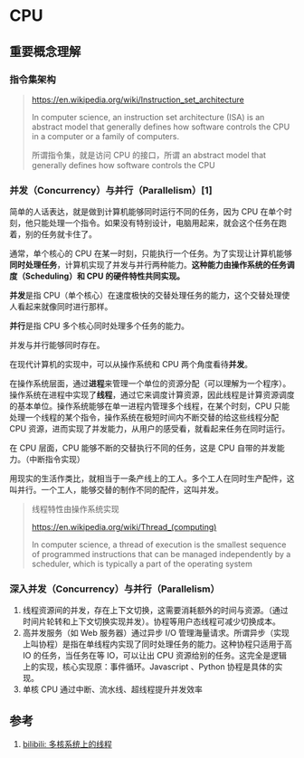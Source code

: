 # CPU


## 重要概念理解

### 指令集架构

> https://en.wikipedia.org/wiki/Instruction_set_architecture
>
> In computer science, an instruction set architecture (ISA) is an abstract model that generally defines how software controls the CPU in a computer or a family of computers.
>
> 所谓指令集，就是访问 CPU 的接口，所谓 an abstract model that generally defines how software controls the CPU


### 并发（Concurrency）与并行（Parallelism）[1]

简单的人话表达，就是做到计算机能够同时运行不同的任务，因为 CPU 在单个时刻，他只能处理一个指令。如果没有特别设计，电脑用起来，就会这个任务在跑着，别的任务就卡住了。

通常，单个核心的 CPU 在某一时刻，只能执行一个任务。为了实现让计算机能够**同时处理任务**，计算机实现了并发与并行两种能力。**这种能力由操作系统的任务调度（Scheduling）和 CPU 的硬件特性共同实现。**

**并发**是指 CPU（单个核心）在速度极快的交替处理任务的能力，这个交替处理使人看起来就像同时进行那样。 

**并行**是指 CPU 多个核心同时处理多个任务的能力。

并发与并行能够同时存在。

在现代计算机的实现中，可以从操作系统和 CPU 两个角度看待**并发**。

在操作系统层面，通过**进程**来管理一个单位的资源分配（可以理解为一个程序）。操作系统在进程中实现了**线程**，通过它来调度计算资源，因此线程是计算资源调度的基本单位。操作系统能够在单一进程内管理多个线程，在某个时刻，CPU 只能处理一个线程的某个指令，操作系统在极短时间内不断交替的给这些线程分配 CPU 资源，进而实现了并发能力，从用户的感受看，就看起来任务在同时运行。

在 CPU 层面，CPU 能够不断的交替执行不同的任务，这是 CPU 自带的并发能力。（中断指令实现）

用现实的生活作类比，就相当于一条产线上的工人。多个工人在同时生产配件，这叫并行。一个工人，能够交替的制作不同的配件，这叫并发。

> 线程特性由操作系统实现
>
> https://en.wikipedia.org/wiki/Thread_(computing)
>
> In computer science, a thread of execution is the smallest sequence of programmed instructions that can be managed independently by a scheduler, which is typically a part of the operating system

### 深入并发（Concurrency）与并行（Parallelism）

1. 线程资源间的并发，存在上下文切换，这需要消耗额外的时间与资源。（通过时间片轮转和上下文切换实现并发）。协程等用户态线程可减少切换成本。  
2. 高并发服务（如 Web 服务器）通过异步 I/O 管理海量请求。所谓异步（实现上叫协程）是指在单线程内实现了同时处理任务的能力。这种协程只适用于高 IO 的任务，当任务在等 IO，可以让出 CPU 资源给别的任务。这完全是逻辑上的实现，核心实现原：事件循环。Javascript 、Python 协程是具体的实现。
3. 单核 CPU 通过中断、流水线、超线程提升并发效率


## 参考

1. [bilibili: 多核系统上的线程](https://www.bilibili.com/video/BV1vMBLYTEN3?spm_id_from=333.788.videopod.sections&vd_source=8aa37a221241324ded2148d1040b927f)
